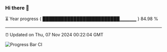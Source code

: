### Hi there 👋

⏳ Year progress { █████████████████████████▁▁▁▁▁ } 84.98 %

---

⏰ Updated on Thu, 07 Nov 2024 00:22:04 GMT

![Progress Bar CI](https://github.com/liununu/liununu/workflows/Progress%20Bar%20CI/badge.svg)
